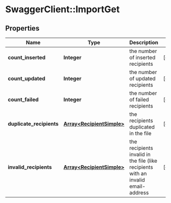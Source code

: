 # SwaggerClient::ImportGet

## Properties
Name | Type | Description | Notes
------------ | ------------- | ------------- | -------------
**count_inserted** | **Integer** | the number of inserted recipients | [optional] 
**count_updated** | **Integer** | the number of updated recipients | [optional] 
**count_failed** | **Integer** | the number of failed recipients | [optional] 
**duplicate_recipients** | [**Array&lt;RecipientSimple&gt;**](RecipientSimple.md) | the recipients duplicated in the file | [optional] 
**invalid_recipients** | [**Array&lt;RecipientSimple&gt;**](RecipientSimple.md) | the recipients invalid in the file (like recipients with an invalid email-address | [optional] 


